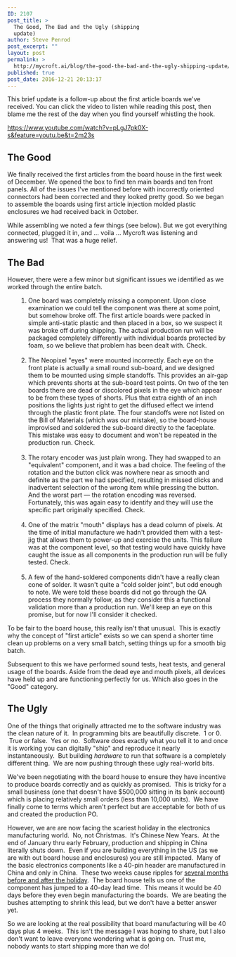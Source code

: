```yaml
---
ID: 2107
post_title: >
  The Good, The Bad and the Ugly (shipping
  update)
author: Steve Penrod
post_excerpt: ""
layout: post
permalink: >
  http://mycroft.ai/blog/the-good-the-bad-and-the-ugly-shipping-update/
published: true
post_date: 2016-12-21 20:13:17
---
```

This brief update is a follow-up about the first article boards we've received. You can click the video to listen while reading this post, then blame me the rest of the day when you find yourself whistling the hook.

https://www.youtube.com/watch?v=pLgJ7pk0X-s&feature=youtu.be&t=2m23s
<h2>The Good</h2>
We finally received the first articles from the board house in the first week of December. We opened the box to find ten main boards and ten front panels. All of the issues I've mentioned before with incorrectly oriented connectors had been corrected and they looked pretty good. So we began to assemble the boards using first article injection molded plastic enclosures we had received back in October.

While assembling we noted a few things (see below). But we got everything connected, plugged it in, and ... voila ... Mycroft was listening and answering us!  That was a huge relief.
<h2>The Bad</h2>
However, there were a few minor but significant issues we identified as we worked through the entire batch.
<ul>
<ol>
 	<li>One board was completely missing a component. Upon close examination we could tell the component was there at some point, but somehow broke off. The first article boards were packed in simple anti-static plastic and then placed in a box, so we suspect it was broke off during shipping. The actual production run will be packaged completely differently with individual boards protected by foam, so we believe that problem has been dealt with. Check.<br/>&nbsp;</li>
 	<li>The Neopixel "eyes" were mounted incorrectly. Each eye on the front plate is actually a small round sub-board, and we designed them to be mounted using simple standoffs. This provides an air-gap which prevents shorts at the sub-board test points. On two of the ten boards there are dead or discolored pixels in the eye which appear to be from these types of shorts. Plus that extra eighth of an inch positions the lights just right to get the diffused effect we intend through the plastic front plate. The four standoffs were not listed on the Bill of Materials (which was our mistake), so the board-house improvised and soldered the sub-board directly to the faceplate. This mistake was easy to document and won't be repeated in the production run. Check.<br/>&nbsp;</li>
 	<li>The rotary encoder was just plain wrong. They had swapped to an "equivalent" component, and it was a bad choice. The feeling of the rotation and the button click was nowhere near as smooth and definite as the part we had specified, resulting in missed clicks and inadvertent selection of the wrong item while pressing the button. And the worst part — the rotation encoding was reversed. Fortunately, this was again easy to identify and they will use the specific part originally specified. Check.<br/>&nbsp;</li>
 	<li>One of the matrix "mouth" displays has a dead column of pixels. At the time of initial manufacture we hadn't provided them with a test-jig that allows them to power-up and exercise the units. This failure was at the component level, so that testing would have quickly have caught the issue as all components in the production run will be fully tested. Check.<br/>&nbsp;</li>
 	<li>A few of the hand-soldered components didn't have a really clean cone of solder. It wasn't quite a "cold solder joint", but odd enough to note. We were told these boards did not go through the QA process they normally follow, as they consider this a functional validation more than a production run. We'll keep an eye on this promise, but for now I'll consider it checked.</li>
</ol>
</ul>
To be fair to the board house, this really isn't that unusual.  This is exactly why the concept of "first article" exists so we can spend a shorter time clean up problems on a very small batch, setting things up for a smooth big batch.

Subsequent to this we have performed sound tests, heat tests, and general usage of the boards. Aside from the dead eye and mouth pixels, all devices have held up and are functioning perfectly for us. Which also goes in the "Good" category.
<h2>The Ugly</h2>
One of the things that originally attracted me to the software industry was the clean nature of it.  In programming bits are beautifully discrete.  1 or 0.  True or false.  Yes or no.  Software does exactly what you tell it to and once it is working you can digitally "ship" and reproduce it nearly instantaneously.  But building <em>hardware</em> to run that software is a completely different thing.  We are now pushing through these ugly real-world bits.

We've been negotiating with the board house to ensure they have incentive to produce boards correctly and as quickly as promised.  This is tricky for a small business (one that doesn't have $500,000 sitting in its bank account) which is placing relatively small orders (less than 10,000 units).  We have finally come to terms which aren't perfect but are acceptable for both of us and created the production PO.

However, we are are now facing the scariest holiday in the electronics manufacturing world.  No, not Christmas.  It's Chinese New Years.  At the end of January thru early February, production and shipping in China literally shuts down.  Even if you are building everything in the US (as we are with out board house and enclosures) you are still impacted.  Many of the basic electronics components like a 40-pin header are manufactured in China and only in China.  These two weeks cause ripples for <a href="http://www.ewmfg.com/chinese-new-year/">several months before and after the holiday</a>.  The board house tells us one of the component has jumped to a 40-day lead time.  This means it would be 40 days before they even begin manufacturing the boards.  We are beating the bushes attempting to shrink this lead, but we don't have a better answer yet.

So we are looking at the real possibility that board manufacturing will be 40 days plus 4 weeks.  This isn't the message I was hoping to share, but I also don't want to leave everyone wondering what is going on.  Trust me, nobody wants to start shipping more than we do!